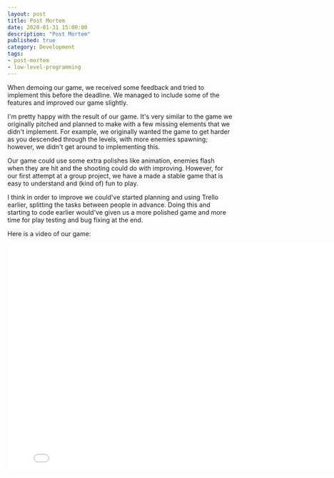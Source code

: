 ```yaml
---
layout: post
title: Post Mortem
date: 2020-01-31 15:00:00
description: "Post Mortem"
published: true
category: Development
tags: 
- post-mortem
- low-level-programming
---
```


When demoing our game, we received some feedback and tried to implement this before the deadline. We managed to include some of the features and improved our game slightly. 

I'm pretty happy with the result of our game. It's very similar to the game we originally pitched and planned to make with a few missing elements that we didn't implement. For example, we originally wanted the game to get harder as you descended through the levels, with more enemies spawning; however, we didn't get around to implementing this. 

Our game could use some extra polishes like animation, enemies flash when they are hit and the shooting could do with improving. However, for our first attempt at a group project, we have a made a stable game that is easy to understand and (kind of) fun to play.

I think in order to improve we could've started planning and using Trello earlier, splitting the tasks between people in advance. Doing this and starting to code earlier would've given us a more polished game and more time for play testing and bug fixing at the end.

Here is a video of our game:

<center><iframe width="805" height="512" src="{{ site.baseurl }}/assets/video.mp4" frameborder="0" allowfullscreen></center>
 